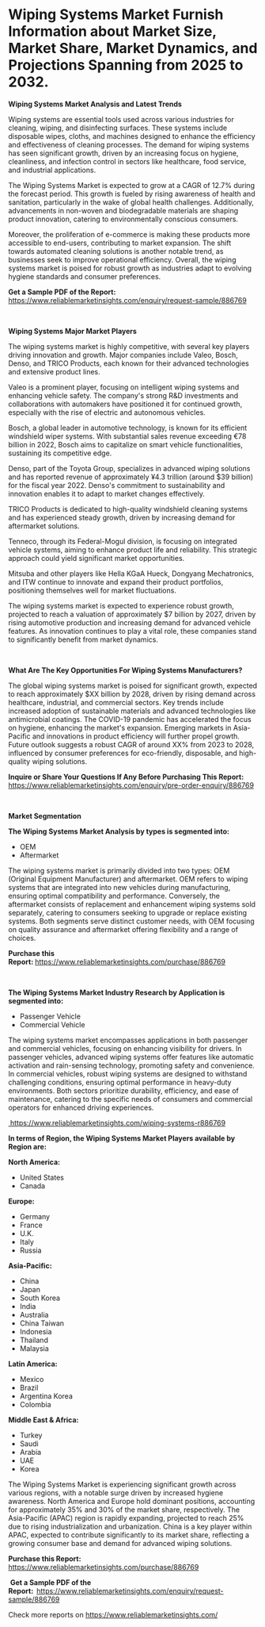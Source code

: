 <p><h1>Wiping Systems Market Furnish Information about Market Size, Market Share, Market Dynamics, and Projections Spanning from 2025 to 2032.</h1></p><p><strong>Wiping Systems Market Analysis and Latest Trends</strong></p>
<p><p>Wiping systems are essential tools used across various industries for cleaning, wiping, and disinfecting surfaces. These systems include disposable wipes, cloths, and machines designed to enhance the efficiency and effectiveness of cleaning processes. The demand for wiping systems has seen significant growth, driven by an increasing focus on hygiene, cleanliness, and infection control in sectors like healthcare, food service, and industrial applications.</p><p>The Wiping Systems Market is expected to grow at a CAGR of 12.7% during the forecast period. This growth is fueled by rising awareness of health and sanitation, particularly in the wake of global health challenges. Additionally, advancements in non-woven and biodegradable materials are shaping product innovation, catering to environmentally conscious consumers. </p><p>Moreover, the proliferation of e-commerce is making these products more accessible to end-users, contributing to market expansion. The shift towards automated cleaning solutions is another notable trend, as businesses seek to improve operational efficiency. Overall, the wiping systems market is poised for robust growth as industries adapt to evolving hygiene standards and consumer preferences.</p></p>
<p><strong>Get a Sample PDF of the Report:&nbsp;</strong> <a href="https://www.reliablemarketinsights.com/enquiry/request-sample/886769?utm_campaign=2204&utm_medium=2&utm_source=Github&utm_content=ia&utm_term=08042025&utm_id=wiping-systems">https://www.reliablemarketinsights.com/enquiry/request-sample/886769</a></p>
<p>&nbsp;</p>
<p><strong>Wiping Systems Major Market Players</strong></p>
<p><p>The wiping systems market is highly competitive, with several key players driving innovation and growth. Major companies include Valeo, Bosch, Denso, and TRICO Products, each known for their advanced technologies and extensive product lines.</p><p>Valeo is a prominent player, focusing on intelligent wiping systems and enhancing vehicle safety. The company's strong R&D investments and collaborations with automakers have positioned it for continued growth, especially with the rise of electric and autonomous vehicles.</p><p>Bosch, a global leader in automotive technology, is known for its efficient windshield wiper systems. With substantial sales revenue exceeding €78 billion in 2022, Bosch aims to capitalize on smart vehicle functionalities, sustaining its competitive edge.</p><p>Denso, part of the Toyota Group, specializes in advanced wiping solutions and has reported revenue of approximately ¥4.3 trillion (around $39 billion) for the fiscal year 2022. Denso's commitment to sustainability and innovation enables it to adapt to market changes effectively.</p><p>TRICO Products is dedicated to high-quality windshield cleaning systems and has experienced steady growth, driven by increasing demand for aftermarket solutions. </p><p>Tenneco, through its Federal-Mogul division, is focusing on integrated vehicle systems, aiming to enhance product life and reliability. This strategic approach could yield significant market opportunities.</p><p>Mitsuba and other players like Hella KGaA Hueck, Dongyang Mechatronics, and ITW continue to innovate and expand their product portfolios, positioning themselves well for market fluctuations.</p><p>The wiping systems market is expected to experience robust growth, projected to reach a valuation of approximately $7 billion by 2027, driven by rising automotive production and increasing demand for advanced vehicle features. As innovation continues to play a vital role, these companies stand to significantly benefit from market dynamics.</p></p>
<p>&nbsp;</p>
<p><strong>What Are The Key Opportunities For Wiping Systems Manufacturers?</strong></p>
<p><p>The global wiping systems market is poised for significant growth, expected to reach approximately $XX billion by 2028, driven by rising demand across healthcare, industrial, and commercial sectors. Key trends include increased adoption of sustainable materials and advanced technologies like antimicrobial coatings. The COVID-19 pandemic has accelerated the focus on hygiene, enhancing the market's expansion. Emerging markets in Asia-Pacific and innovations in product efficiency will further propel growth. Future outlook suggests a robust CAGR of around XX% from 2023 to 2028, influenced by consumer preferences for eco-friendly, disposable, and high-quality wiping solutions.</p></p>
<p><strong>Inquire or Share Your Questions If Any Before Purchasing This Report:</strong> <a href="https://www.reliablemarketinsights.com/enquiry/pre-order-enquiry/886769?utm_campaign=2204&utm_medium=2&utm_source=Github&utm_content=ia&utm_term=08042025&utm_id=wiping-systems">https://www.reliablemarketinsights.com/enquiry/pre-order-enquiry/886769</a></p>
<p>&nbsp;</p>
<p><strong>Market Segmentation</strong></p>
<p><strong>The Wiping Systems Market Analysis by types is segmented into:</strong></p>
<p><ul><li>OEM</li><li>Aftermarket</li></ul></p>
<p><p>The wiping systems market is primarily divided into two types: OEM (Original Equipment Manufacturer) and aftermarket. OEM refers to wiping systems that are integrated into new vehicles during manufacturing, ensuring optimal compatibility and performance. Conversely, the aftermarket consists of replacement and enhancement wiping systems sold separately, catering to consumers seeking to upgrade or replace existing systems. Both segments serve distinct customer needs, with OEM focusing on quality assurance and aftermarket offering flexibility and a range of choices.</p></p>
<p><strong>Purchase this Report:&nbsp;</strong><a href="https://www.reliablemarketinsights.com/purchase/886769?utm_campaign=2204&utm_medium=2&utm_source=Github&utm_content=ia&utm_term=08042025&utm_id=wiping-systems">https://www.reliablemarketinsights.com/purchase/886769</a></p>
<p>&nbsp;</p>
<p><strong>The Wiping Systems Market Industry Research by Application is segmented into:</strong></p>
<p><ul><li>Passenger Vehicle</li><li>Commercial Vehicle</li></ul></p>
<p><p>The wiping systems market encompasses applications in both passenger and commercial vehicles, focusing on enhancing visibility for drivers. In passenger vehicles, advanced wiping systems offer features like automatic activation and rain-sensing technology, promoting safety and convenience. In commercial vehicles, robust wiping systems are designed to withstand challenging conditions, ensuring optimal performance in heavy-duty environments. Both sectors prioritize durability, efficiency, and ease of maintenance, catering to the specific needs of consumers and commercial operators for enhanced driving experiences.</p></p>
<p><a href="https://www.reliablemarketinsights.com/wiping-systems-r886769?utm_campaign=2204&utm_medium=2&utm_source=Github&utm_content=ia&utm_term=08042025&utm_id=wiping-systems">&nbsp;https://www.reliablemarketinsights.com/wiping-systems-r886769</a></p>
<p><strong>In terms of Region, the Wiping Systems Market Players available by Region are:</strong></p>
<p>
    <p> <strong> North America: </strong>
        <ul>
            <li>United States</li>
            <li>Canada</li>
        </ul>
        </p> 
    <p> <strong> Europe: </strong>
        <ul>
            <li>Germany</li>
            <li>France</li>
            <li>U.K.</li>
            <li>Italy</li>
            <li>Russia</li>
        </ul>
        </p> 
    <p> <strong> Asia-Pacific: </strong>
        <ul>
            <li>China</li>
            <li>Japan</li>
            <li>South Korea</li>
            <li>India</li>
            <li>Australia</li>
            <li>China Taiwan</li>
            <li>Indonesia</li>
            <li>Thailand</li>
            <li>Malaysia</li>
        </ul>
        </p> 
    <p> <strong> Latin America: </strong>
        <ul>
            <li>Mexico</li>
            <li>Brazil</li>
            <li>Argentina Korea</li>
            <li>Colombia</li>
        </ul>
        </p> 
    <p> <strong> Middle East & Africa: </strong>
        <ul>
            <li>Turkey</li>
            <li>Saudi</li>
            <li>Arabia</li>
            <li>UAE</li>
            <li>Korea</li>
        </ul>
    </p>
    </p>
<p><p>The Wiping Systems Market is experiencing significant growth across various regions, with a notable surge driven by increased hygiene awareness. North America and Europe hold dominant positions, accounting for approximately 35% and 30% of the market share, respectively. The Asia-Pacific (APAC) region is rapidly expanding, projected to reach 25% due to rising industrialization and urbanization. China is a key player within APAC, expected to contribute significantly to its market share, reflecting a growing consumer base and demand for advanced wiping solutions.</p></p>
<p><strong>Purchase this Report: </strong><a href="https://www.reliablemarketinsights.com/purchase/886769?utm_campaign=2204&utm_medium=2&utm_source=Github&utm_content=ia&utm_term=08042025&utm_id=wiping-systems">https://www.reliablemarketinsights.com/purchase/886769</a></p>
<p>&nbsp;<strong>Get a Sample PDF of the Report:&nbsp;&nbsp;</strong><a href="https://www.reliablemarketinsights.com/enquiry/request-sample/886769?utm_campaign=2204&utm_medium=2&utm_source=Github&utm_content=ia&utm_term=08042025&utm_id=wiping-systems">https://www.reliablemarketinsights.com/enquiry/request-sample/886769</a></p>
<p><strong></strong></p>
<p>Check more reports on <a href="https://www.reliablemarketinsights.com/?utm_campaign=2204&utm_medium=2&utm_source=Github&utm_content=ia&utm_term=08042025&utm_id=wiping-systems">https://www.reliablemarketinsights.com/</a></p>